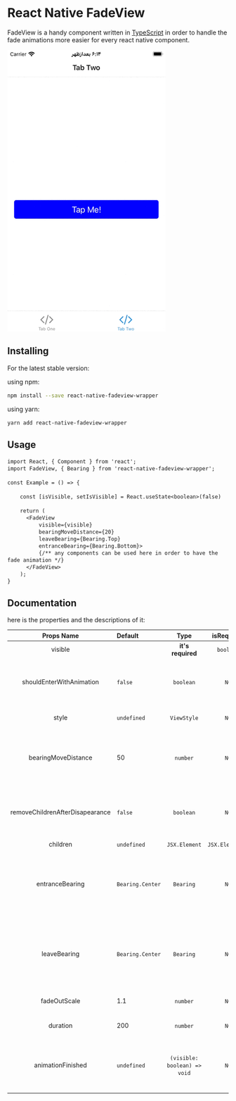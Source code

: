
# React Native FadeView

 FadeView is a handy component written in [TypeScript](https://www.typescriptlang.org/) in order to handle the fade animations more easier for every react native component.

![](https://github.com/aliunco/react-native-fadeview/blob/main/demo.gif?raw=true)

## Installing

For the latest stable version:

using npm:
```bash
npm install --save react-native-fadeview-wrapper
```

using yarn:
```bash
yarn add react-native-fadeview-wrapper
```

## Usage

```tsx
import React, { Component } from 'react';
import FadeView, { Bearing } from 'react-native-fadeview-wrapper';

const Example = () => {

    const [isVisible, setIsVisible] = React.useState<boolean>(false)

    return (
      <FadeView 
          visible={visible} 
          bearingMoveDistance={20}
          leaveBearing={Bearing.Top} 
          entranceBearing={Bearing.Bottom}>
          {/** any components can be used here in order to have the fade animation */}    
      </FadeView>
    );
}
```

## Documentation

here is the properties and the descriptions of it: 


| Props Name | Default | Type | isRequired | Description |
| :--: | :----- | :--: | :--: | :------------------------- |
| visible | | **it's required** | `boolean` | `YES` | changing this param would initiate the fade animation |
| shouldEnterWithAnimation | `false` | `boolean` | `NO` | if it's `true`, then the first state of `visible` would be presented by animation |
| style | `undefined` | `ViewStyle` | `NO` | optinal style for the fadeview itself |
| bearingMoveDistance| 50 | `number` | `NO` | option distance when you pass the directional Bearing for entrance or leave |
| removeChildrenAfterDisapearance| `false` | `boolean` | `NO` | you can choose if you want the children view to be removed after disappearance | 
| children | `undefined` | `JSX.Element` | `JSX.Element[]` | `NO` | child component(s) in order to have the fade animation |
| entranceBearing | `Bearing.Center` | `Bearing` | `NO` | entrance animation with can be determined by `Bearing` enum from the lib, values: `Top`, `Bottom`, `Left`, `Right` , `Center` |
| leaveBearing | `Bearing.Center` | `Bearing` | `NO` | leave animation with can be determined by `Bearing` enum from the lib, values: `Top`, `Bottom`, `Left`, `Right` , `Center` |
| fadeOutScale | 1.1 | `number` | `NO` | scale of fade out state of the animation |
| duration | 200 | `number` | `NO` | milliseconds of the fade animation |
| animationFinished | `undefined` | `(visible: boolean) => void` | `NO` | call back closure in order to do something after each animation is finished |
